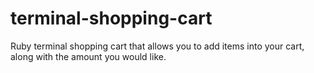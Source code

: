 # terminal-shopping-cart
Ruby terminal shopping cart that allows you to add items into your cart, along with the amount you would like.
